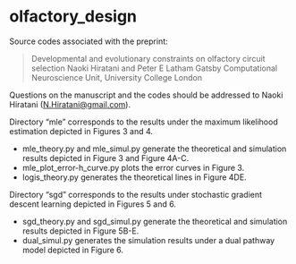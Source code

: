 # olfactory_design
Source codes associated with the preprint: 
> Developmental and evolutionary constraints on olfactory circuit selection
> Naoki Hiratani and Peter E Latham
> Gatsby Computational Neuroscience Unit, University College London

Questions on the manuscript and the codes should be addressed to Naoki Hiratani (N.Hiratani@gmail.com).

Directory “mle” corresponds to the results under the maximum likelihood estimation depicted in Figures 3 and 4. 
* mle_theory.py and mle_simul.py generate the theoretical and simulation results depicted in Figure 3 and Figure 4A-C.
* mle_plot_error-h_curve.py plots the error curves in Figure 3. 
* logis_theory.py generates the theoretical lines in Figure 4DE.

Directory “sgd” corresponds to the results under stochastic gradient descent learning depicted in Figures 5 and 6.
* sgd_theory.py and sgd_simul.py generate the theoretical and simulation results depicted in Figure 5B-E.
* dual_simul.py generates the simulation results under a dual pathway model depicted in Figure 6.
